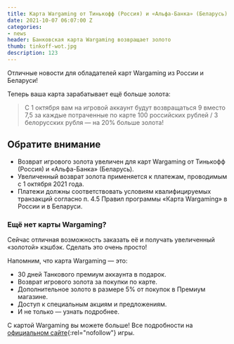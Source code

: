 ```yaml
---
title: Карта Wargaming от Тинькофф (Россия) и «Альфа-Банка» (Беларусь)
date: 2021-10-07 06:07:00 Z
categories:
- news
header: Банковская карта Wargaming возвращает золото
thumb: tinkoff-wot.jpg
description: 123
---
```


Отличные новости для обладателей карт Wargaming из России и Беларуси!

Теперь ваша карта зарабатывает ещё больше золота:

> С 1 октября вам на игровой аккаунт будут возвращаться 9 вместо 7,5 за каждые потраченные по карте 100 российских рублей / 3 белорусских рубля — на 20% больше золота!

## Обратите внимание

* Возврат игрового золота увеличен для карт Wargaming от Тинькофф (Россия) и «Альфа-Банка» (Беларусь).
* Увеличенный возврат золота применяется к платежам, проводимым с 1 октября 2021 года.
* Платежи должны соответствовать условиям квалифицируемых транзакций согласно п. 4.5 Правил программы «Карта Wargaming» в России и в Беларуси.

### Ещё нет карты Wargaming?

Сейчас отличная возможность заказать её и получать увеличенный «золотой» кэшбэк. Сделать это очень просто!

Напомним, что карта Wargaming — это:

* 30 дней Танкового премиум аккаунта в подарок.
* Возврат игрового золота за покупки по карте.
* Дополнительное золото в размере 5% от покупок в Премиум магазине.
* Доступ к специальным акциям и предложениям.
* И не только — узнать подробнее.

С картой Wargaming вы можете больше! Все подробности на [официальном сайте](https://card.wargaming.net/ordercard/wot){:rel="nofollow"} игры.